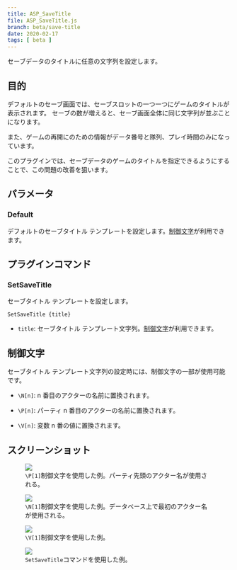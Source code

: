 ```yaml
---
title: ASP_SaveTitle
file: ASP_SaveTitle.js
branch: beta/save-title
date: 2020-02-17
tags: [ beta ]
---
```


セーブデータのタイトルに任意の文字列を設定します。

## 目的

デフォルトのセーブ画面では、セーブスロットの一つ一つにゲームのタイトルが表示されます。
セーブの数が増えると、セーブ画面全体に同じ文字列が並ぶことになります。

また、ゲームの再開にのための情報がデータ番号と隊列、プレイ時間のみになっています。

このプラグインでは、セーブデータのゲームのタイトルを指定できるようにすることで、この問題の改善を狙います。

## パラメータ

### Default

デフォルトのセーブタイトル テンプレートを設定します。[制御文字](#制御文字)が利用できます。

## プラグインコマンド

### SetSaveTitle

セーブタイトル テンプレートを設定します。

```
SetSaveTitle {title}
```

* `title`: セーブタイトル テンプレート文字列。[制御文字](#制御文字)が利用できます。


## 制御文字

セーブタイトル テンプレート文字列の設定時には、制御文字の一部が使用可能です。

* `\N[n]`: n 番目のアクターの名前に置換されます。

* `\P[n]`: パーティ n 番目のアクターの名前に置換されます。

* `\V[n]`: 変数 n 番の値に置換されます。

## スクリーンショット

<div class="image-group">
<figure>
<img src="img/ASP_SaveTitle/1.png" />
<figcaption>
<code>\P[1]</code>制御文字を使用した例。パーティ先頭のアクター名が使用される。
</figcaption>
</figure>

<figure>
<img src="img/ASP_SaveTitle/2.png" />
<figcaption>
<code>\N[1]</code>制御文字を使用した例。データベース上で最初のアクター名が使用される。
</figcaption>
</figure>

<figure>
<img src="img/ASP_SaveTitle/3.png" />
<figcaption>
<code>\V[1]</code>制御文字を使用した例。
</figcaption>
</figure>

<figure>
<img src="img/ASP_SaveTitle/4.png" />
<figcaption>
<code>SetSaveTitle</code>コマンドを使用した例。
</figcaption>
</figure>
</div>
